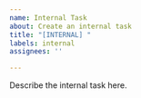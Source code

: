 ```yaml
---
name: Internal Task
about: Create an internal task
title: "[INTERNAL] "
labels: internal
assignees: ''

---
```


Describe the internal task here.
